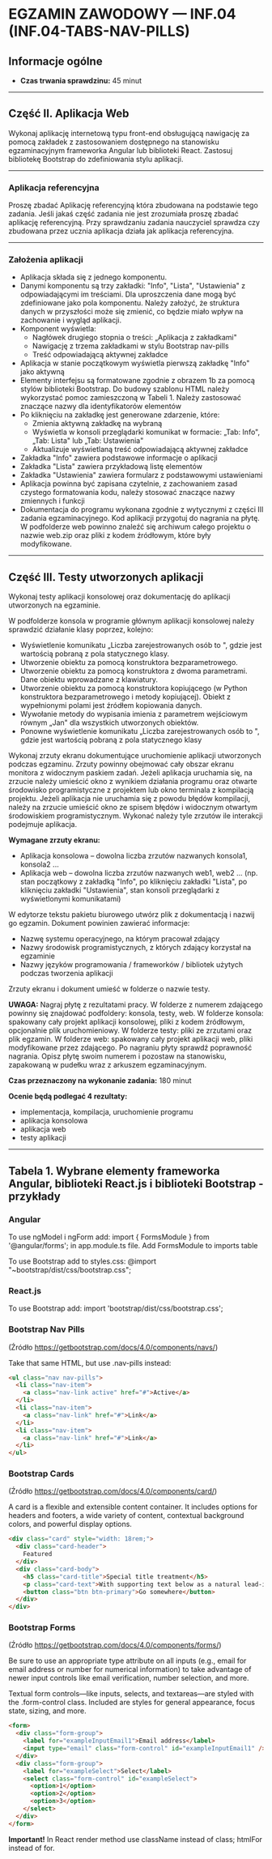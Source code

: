 # EGZAMIN ZAWODOWY — INF.04 (INF.04-TABS-NAV-PILLS)

## Informacje ogólne

- **Czas trwania sprawdzinu:** 45 minut

---

## Część II. Aplikacja Web

Wykonaj aplikację internetową typu front-end obsługującą nawigację za pomocą zakładek z zastosowaniem dostępnego na stanowisku egzaminacyjnym frameworka Angular lub biblioteki React. Zastosuj bibliotekę Bootstrap do zdefiniowania stylu aplikacji.

---

### Aplikacja referencyjna

Proszę zbadać Aplikację referencyjną która zbudowana na podstawie tego zadania. Jeśli jakaś część zadania nie jest zrozumiała proszę zbadać aplikację referencyjną. Przy sprawdzaniu zadania nauczyciel sprawdza czy zbudowana przez ucznia aplikacja działa jak aplikacja referencyjna.

---

### Założenia aplikacji

- Aplikacja składa się z jednego komponentu.
- Danymi komponentu są trzy zakładki: "Info", "Lista", "Ustawienia" z odpowiadającymi im treściami. Dla uproszczenia dane mogą być zdefiniowane jako pola komponentu. Należy założyć, że struktura danych w przyszłości może się zmienić, co będzie miało wpływ na zachowanie i wygląd aplikacji.
- Komponent wyświetla:
  - Nagłówek drugiego stopnia o treści: „Aplikacja z zakładkami"
  - Nawigację z trzema zakładkami w stylu Bootstrap nav-pills
  - Treść odpowiadającą aktywnej zakładce
- Aplikacja w stanie początkowym wyświetla pierwszą zakładkę "Info" jako aktywną
- Elementy interfejsu są formatowane zgodnie z obrazem 1b za pomocą stylów biblioteki Bootstrap. Do budowy szablonu HTML należy wykorzystać pomoc zamieszczoną w Tabeli 1. Należy zastosować znaczące nazwy dla identyfikatorów elementów
- Po kliknięciu na zakładkę jest generowane zdarzenie, które:
  - Zmienia aktywną zakładkę na wybraną
  - Wyświetla w konsoli przeglądarki komunikat w formacie: „Tab: Info", „Tab: Lista" lub „Tab: Ustawienia"
  - Aktualizuje wyświetlaną treść odpowiadającą aktywnej zakładce
- Zakładka "Info" zawiera podstawowe informacje o aplikacji
- Zakładka "Lista" zawiera przykładową listę elementów
- Zakładka "Ustawienia" zawiera formularz z podstawowymi ustawieniami
- Aplikacja powinna być zapisana czytelnie, z zachowaniem zasad czystego formatowania kodu, należy stosować znaczące nazwy zmiennych i funkcji
- Dokumentacja do programu wykonana zgodnie z wytycznymi z części III zadania egzaminacyjnego. Kod aplikacji przygotuj do nagrania na płytę. W podfolderze web powinno znaleźć się archiwum całego projektu o nazwie web.zip oraz pliki z kodem źródłowym, które były modyfikowane.

---

## Część III. Testy utworzonych aplikacji

Wykonaj testy aplikacji konsolowej oraz dokumentację do aplikacji utworzonych na egzaminie.

W podfolderze konsola w programie głównym aplikacji konsolowej należy sprawdzić działanie klasy poprzez, kolejno:

- Wyświetlenie komunikatu „Liczba zarejestrowanych osób to ", gdzie jest wartością pobraną z pola statycznego klasy.
- Utworzenie obiektu za pomocą konstruktora bezparametrowego.
- Utworzenie obiektu za pomocą konstruktora z dwoma parametrami. Dane obiektu wprowadzane z klawiatury.
- Utworzenie obiektu za pomocą konstruktora kopiującego (w Python konstruktora bezparametrowego i metody kopiującej). Obiekt z wypełnionymi polami jest źródłem kopiowania danych.
- Wywołanie metody do wypisania imienia z parametrem wejściowym równym „Jan" dla wszystkich utworzonych obiektów.
- Ponowne wyświetlenie komunikatu „Liczba zarejestrowanych osób to ", gdzie jest wartością pobraną z pola statycznego klasy

Wykonaj zrzuty ekranu dokumentujące uruchomienie aplikacji utworzonych podczas egzaminu. Zrzuty powinny obejmować cały obszar ekranu monitora z widocznym paskiem zadań. Jeżeli aplikacja uruchamia się, na zrzucie należy umieścić okno z wynikiem działania programu oraz otwarte środowisko programistyczne z projektem lub okno terminala z kompilacją projektu. Jeżeli aplikacja nie uruchamia się z powodu błędów kompilacji, należy na zrzucie umieścić okno ze spisem błędów i widocznym otwartym środowiskiem programistycznym. Wykonać należy tyle zrzutów ile interakcji podejmuje aplikacja.

**Wymagane zrzuty ekranu:**
- Aplikacja konsolowa – dowolna liczba zrzutów nazwanych konsola1, konsola2 ...
- Aplikacja web – dowolna liczba zrzutów nazwanych web1, web2 ... (np. stan początkowy z zakładką "Info", po kliknięciu zakładki "Lista", po kliknięciu zakładki "Ustawienia", stan konsoli przeglądarki z wyświetlonymi komunikatami)

W edytorze tekstu pakietu biurowego utwórz plik z dokumentacją i nazwij go egzamin. Dokument powinien zawierać informacje:

- Nazwę systemu operacyjnego, na którym pracował zdający
- Nazwy środowisk programistycznych, z których zdający korzystał na egzaminie
- Nazwy języków programowania / frameworków / bibliotek użytych podczas tworzenia aplikacji

Zrzuty ekranu i dokument umieść w folderze o nazwie testy.

**UWAGA:** Nagraj płytę z rezultatami pracy. W folderze z numerem zdającego powinny się znajdować podfoldery: konsola, testy, web. W folderze konsola: spakowany cały projekt aplikacji konsolowej, pliki z kodem źródłowym, opcjonalnie plik uruchomieniowy. W folderze testy: pliki ze zrzutami oraz plik egzamin. W folderze web: spakowany cały projekt aplikacji web, pliki modyfikowane przez zdającego. Po nagraniu płyty sprawdź poprawność nagrania. Opisz płytę swoim numerem i pozostaw na stanowisku, zapakowaną w pudełku wraz z arkuszem egzaminacyjnym.

**Czas przeznaczony na wykonanie zadania:** 180 minut

**Ocenie będą podlegać 4 rezultaty:**
- implementacja, kompilacja, uruchomienie programu
- aplikacja konsolowa
- aplikacja web
- testy aplikacji

---

## Tabela 1. Wybrane elementy frameworka Angular, biblioteki React.js i biblioteki Bootstrap - przykłady

### Angular

To use ngModel i ngForm add: import { FormsModule } from '@angular/forms'; in app.module.ts file. Add FormsModule to imports table

To use Bootstrap add to styles.css: @import "~bootstrap/dist/css/bootstrap.css";

### React.js

To use Bootstrap add: import 'bootstrap/dist/css/bootstrap.css';

### Bootstrap Nav Pills

(Źródło https://getbootstrap.com/docs/4.0/components/navs/)

Take that same HTML, but use .nav-pills instead:

```html
<ul class="nav nav-pills">
  <li class="nav-item">
    <a class="nav-link active" href="#">Active</a>
  </li>
  <li class="nav-item">
    <a class="nav-link" href="#">Link</a>
  </li>
  <li class="nav-item">
    <a class="nav-link" href="#">Link</a>
  </li>
</ul>
```

### Bootstrap Cards

(Źródło https://getbootstrap.com/docs/4.0/components/card/)

A card is a flexible and extensible content container. It includes options for headers and footers, a wide variety of content, contextual background colors, and powerful display options.

```html
<div class="card" style="width: 18rem;">
  <div class="card-header">
    Featured
  </div>
  <div class="card-body">
    <h5 class="card-title">Special title treatment</h5>
    <p class="card-text">With supporting text below as a natural lead-in to additional content.</p>
    <button class="btn btn-primary">Go somewhere</button>
  </div>
</div>
```

### Bootstrap Forms

(Źródło https://getbootstrap.com/docs/4.0/components/forms/)

Be sure to use an appropriate type attribute on all inputs (e.g., email for email address or number for numerical information) to take advantage of newer input controls like email verification, number selection, and more.

Textual form controls—like inputs, selects, and textareas—are styled with the .form-control class. Included are styles for general appearance, focus state, sizing, and more.

```html
<form> 
  <div class="form-group"> 
    <label for="exampleInputEmail1">Email address</label> 
    <input type="email" class="form-control" id="exampleInputEmail1" /> 
  </div> 
  <div class="form-group">   
    <label for="exampleSelect">Select</label>
    <select class="form-control" id="exampleSelect">
      <option>1</option>
      <option>2</option>
      <option>3</option>
    </select>
  </div> 
</form>
```

**Important!** In React render method use className instead of class; htmlFor instead of for.
